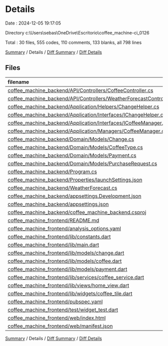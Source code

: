# Details

Date : 2024-12-05 19:17:05

Directory c:\\Users\\sebas\\OneDrive\\Escritorio\\coffee_machine-ci_0126

Total : 30 files,  555 codes, 110 comments, 133 blanks, all 798 lines

[Summary](results.md) / Details / [Diff Summary](diff.md) / [Diff Details](diff-details.md)

## Files
| filename | language | code | comment | blank | total |
| :--- | :--- | ---: | ---: | ---: | ---: |
| [coffee_machine_backend/API/Controllers/CoffeeController.cs](/coffee_machine_backend/API/Controllers/CoffeeController.cs) | C# | 42 | 0 | 10 | 52 |
| [coffee_machine_backend/API/Controllers/WeatherForecastController.cs](/coffee_machine_backend/API/Controllers/WeatherForecastController.cs) | C# | 29 | 0 | 5 | 34 |
| [coffee_machine_backend/Application/Helpers/ChangeHelper.cs](/coffee_machine_backend/Application/Helpers/ChangeHelper.cs) | C# | 20 | 0 | 3 | 23 |
| [coffee_machine_backend/Application/Interfaces/IChangeHelper.cs](/coffee_machine_backend/Application/Interfaces/IChangeHelper.cs) | C# | 6 | 0 | 3 | 9 |
| [coffee_machine_backend/Application/Interfaces/ICoffeeManager.cs](/coffee_machine_backend/Application/Interfaces/ICoffeeManager.cs) | C# | 7 | 0 | 3 | 10 |
| [coffee_machine_backend/Application/Managers/CoffeeManager.cs](/coffee_machine_backend/Application/Managers/CoffeeManager.cs) | C# | 42 | 0 | 13 | 55 |
| [coffee_machine_backend/Domain/Models/Change.cs](/coffee_machine_backend/Domain/Models/Change.cs) | C# | 6 | 0 | 2 | 8 |
| [coffee_machine_backend/Domain/Models/CoffeeType.cs](/coffee_machine_backend/Domain/Models/CoffeeType.cs) | C# | 7 | 0 | 2 | 9 |
| [coffee_machine_backend/Domain/Models/Payment.cs](/coffee_machine_backend/Domain/Models/Payment.cs) | C# | 7 | 0 | 2 | 9 |
| [coffee_machine_backend/Domain/Models/PurchaseRequest.cs](/coffee_machine_backend/Domain/Models/PurchaseRequest.cs) | C# | 6 | 0 | 2 | 8 |
| [coffee_machine_backend/Program.cs](/coffee_machine_backend/Program.cs) | C# | 19 | 3 | 11 | 33 |
| [coffee_machine_backend/Properties/launchSettings.json](/coffee_machine_backend/Properties/launchSettings.json) | JSON | 41 | 0 | 1 | 42 |
| [coffee_machine_backend/WeatherForecast.cs](/coffee_machine_backend/WeatherForecast.cs) | C# | 10 | 0 | 4 | 14 |
| [coffee_machine_backend/appsettings.Development.json](/coffee_machine_backend/appsettings.Development.json) | JSON | 8 | 0 | 1 | 9 |
| [coffee_machine_backend/appsettings.json](/coffee_machine_backend/appsettings.json) | JSON | 9 | 0 | 1 | 10 |
| [coffee_machine_backend/coffee_machine_backend.csproj](/coffee_machine_backend/coffee_machine_backend.csproj) | XML | 10 | 0 | 4 | 14 |
| [coffee_machine_frontend/README.md](/coffee_machine_frontend/README.md) | Markdown | 10 | 0 | 7 | 17 |
| [coffee_machine_frontend/analysis_options.yaml](/coffee_machine_frontend/analysis_options.yaml) | YAML | 3 | 22 | 4 | 29 |
| [coffee_machine_frontend/lib/constants.dart](/coffee_machine_frontend/lib/constants.dart) | Dart | 1 | 0 | 0 | 1 |
| [coffee_machine_frontend/lib/main.dart](/coffee_machine_frontend/lib/main.dart) | Dart | 19 | 0 | 3 | 22 |
| [coffee_machine_frontend/lib/models/change.dart](/coffee_machine_frontend/lib/models/change.dart) | Dart | 14 | 0 | 2 | 16 |
| [coffee_machine_frontend/lib/models/coffee.dart](/coffee_machine_frontend/lib/models/coffee.dart) | Dart | 17 | 0 | 2 | 19 |
| [coffee_machine_frontend/lib/models/payment.dart](/coffee_machine_frontend/lib/models/payment.dart) | Dart | 17 | 0 | 2 | 19 |
| [coffee_machine_frontend/lib/services/coffee_service.dart](/coffee_machine_frontend/lib/services/coffee_service.dart) | Dart | 39 | 0 | 7 | 46 |
| [coffee_machine_frontend/lib/views/home_view.dart](/coffee_machine_frontend/lib/views/home_view.dart) | Dart | 43 | 0 | 7 | 50 |
| [coffee_machine_frontend/lib/widgets/coffee_tile.dart](/coffee_machine_frontend/lib/widgets/coffee_tile.dart) | Dart | 38 | 0 | 4 | 42 |
| [coffee_machine_frontend/pubspec.yaml](/coffee_machine_frontend/pubspec.yaml) | YAML | 17 | 60 | 15 | 92 |
| [coffee_machine_frontend/test/widget_test.dart](/coffee_machine_frontend/test/widget_test.dart) | Dart | 14 | 10 | 7 | 31 |
| [coffee_machine_frontend/web/index.html](/coffee_machine_frontend/web/index.html) | HTML | 19 | 15 | 5 | 39 |
| [coffee_machine_frontend/web/manifest.json](/coffee_machine_frontend/web/manifest.json) | JSON | 35 | 0 | 1 | 36 |

[Summary](results.md) / Details / [Diff Summary](diff.md) / [Diff Details](diff-details.md)